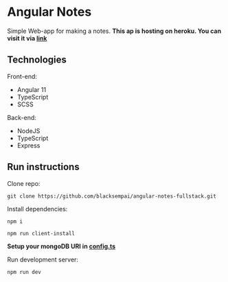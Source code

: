 # Angular Notes
Simple Web-app for making a notes. 
**This ap is hosting on heroku. You can visit it via [link](https://dry-escarpment-57899.herokuapp.com/)**

## Technologies
Front-end:
* Angular 11
* TypeScript
* SCSS

Back-end:
* NodeJS
* TypeScript
* Express

## Run instructions
Clone repo:
```
git clone https://github.com/blacksempai/angular-notes-fullstack.git
```

Install dependencies:
```
npm i
```
```
npm run client-install
```
**Setup your mongoDB URI in [config.ts](/blob/main/src/config/config.ts)**

Run development server:
```
npm run dev
```
